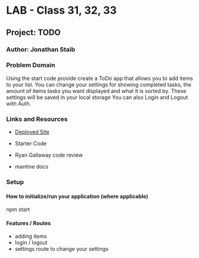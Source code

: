 # LAB - Class 31, 32, 33

## Project: TODO

### Author: Jonathan Staib

### Problem Domain

Using the start code provide create a ToDo app that allows you to add items to your list. You can change your settings for showing completed tasks, the amount of items tasks you want displayed and what it is sorted by. These settings will be saved in your local storage You can also Login and Logout with Auth.

### Links and Resources

- [Deployed Site](https://ye9cpf-3000.csb.app/)

- Starter Code
- Ryan Gallaway code review
- mantine docs

### Setup

#### How to initialize/run your application (where applicable)

npm start

#### Features / Routes

- adding items
- login / logout
- settings route to change your settings
